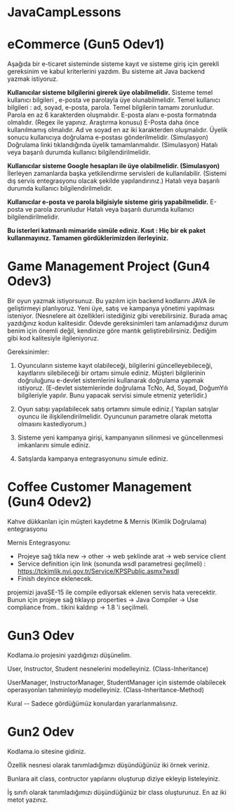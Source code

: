 # JavaCampLessons

# eCommerce (Gun5 Odev1)

Aşağıda bir e-ticaret sisteminde sisteme kayıt ve sisteme giriş için gerekli gereksinim ve kabul kriterlerini yazdım. Bu sisteme ait Java backend yazmak istiyoruz.

**Kullanıcılar sisteme bilgilerini girerek üye olabilmelidir.**
  Sisteme temel kullanıcı bilgileri , e-posta ve parolayla üye olunabilmelidir. Temel kullanıcı bilgileri : ad, soyad, e-posta, parola. Temel bilgilerin tamamı zorunludur.
  Parola en az 6 karakterden oluşmalıdır.
  E-posta alanı e-posta formatında olmalıdır. (Regex ile yapınız. Araştırma konusu)
  E-Posta daha önce kullanılmamış olmalıdır.
  Ad ve soyad en az iki karakterden oluşmalıdır.
  Üyelik sonucu kullanıcıya doğrulama e-postası gönderilmelidir. (Simulasyon)
  Doğrulama linki tıklandığında üyelik tamamlanmalıdır. (Simulasyon)
  Hatalı veya başarılı durumda kullanıcı bilgilendirilmelidir.

**Kullanıcılar sisteme Google hesapları ile üye olabilmelidir. (Simulasyon)**
  İlerleyen zamanlarda başka yetkilendirme servisleri de kullanılabilir. (Sistemi dış servis entegrasyonu olacak şekilde yapılandırınız.)
  Hatalı veya başarılı durumda kullanıcı bilgilendirilmelidir.

**Kullanıcılar e-posta ve parola bilgisiyle sisteme giriş yapabilmelidir.**
  E-posta ve parola zorunludur
  Hatalı veya başarılı durumda kullanıcı bilgilendirilmelidir.
  
**Bu isterleri katmanlı mimaride simüle ediniz.
Kısıt : Hiç bir ek paket kullanmayınız. Tamamen gördüklerimizden ilerleyiniz.**
  



# Game Management Project (Gun4 Odev3)

Bir oyun yazmak istiyorsunuz. Bu yazılım için backend kodlarını JAVA ile geliştirmeyi planlıyoruz.
Yeni üye, satış ve kampanya yönetimi yapılması isteniyor. 
(Nesnelere ait özellikleri istediğiniz gibi verebilirsiniz. Burada amaç yazdığınız kodun kalitesidir. Ödevde gereksinimleri tam anlamadığınız durum benim için önemli değil, kendinize göre mantık geliştirebilirsiniz. Dediğim gibi kod kalitesiyle ilgileniyoruz.

Gereksinimler:

1. Oyuncuların sisteme kayıt olabileceği, bilgilerini güncelleyebileceği, kayıtlarını silebileceği bir ortamı simule ediniz. Müşteri bilgilerinin doğruluğunu e-devlet       sistemlerini kullanarak doğrulama yapmak istiyoruz. (E-devlet sistemlerinde doğrulama TcNo, Ad, Soyad, DoğumYılı bilgileriyle yapılır. Bunu yapacak servisi simule etmeniz yeterlidir.)

2. Oyun satışı yapılabilecek satış ortamını simule ediniz.( Yapılan satışlar oyuncu ile ilişkilendirilmelidir. Oyuncunun parametre olarak metotta olmasını kastediyorum.)

3. Sisteme yeni kampanya girişi, kampanyanın silinmesi ve güncellenmesi imkanlarını simule ediniz.

4. Satışlarda kampanya entegrasyonunu simule ediniz.


# Coffee Customer Management (Gun4 Odev2)
Kahve dükkanları için müşteri kaydetme & Mernis (Kimlik Doğrulama) entegrasyonu

Mernis Entegrasyonu:
- Projeye sağ tıkla new -> other -> web şeklinde arat -> web service client
- Service definition için link (sonunda wsdl parametresi geçilmeli) : https://tckimlik.nvi.gov.tr/Service/KPSPublic.asmx?wsdl
- Finish deyince eklenecek.

projemizi javaSE-15 ile compile ediyorsak eklenen servis hata verecektir. Bunun için
projeye sağ tıklayıp
properties -> Java Compiler -> Use compliance from.. tikini kaldırıp -> 1.8 'i seçilmeli.


# Gun3 Odev
Kodlama.io projesini yazdığınızı düşünelim.

User, Instructor, Student nesnelerini modelleyiniz. (Class-Inheritance)

UserManager, InstructorManager, StudentManager için sistemde olabilecek operasyonları tahminleyip modelleyiniz. (Class-Inheritance-Method)

Kural -- Sadece gördüğümüz konulardan yararlanmalısınız.

# Gun2 Odev
Kodlama.io sitesine gidiniz.

Özellik nesnesi olarak tanımladığımızı düşündüğünüz iki örnek veriniz.

Bunlara ait class, contructor yapılarını oluşturup diziye ekleyip listeleyiniz.

İş sınıfı olarak tanımladığımızı düşündüğünüz bir class oluşturunuz. En az iki metot yazınız.

